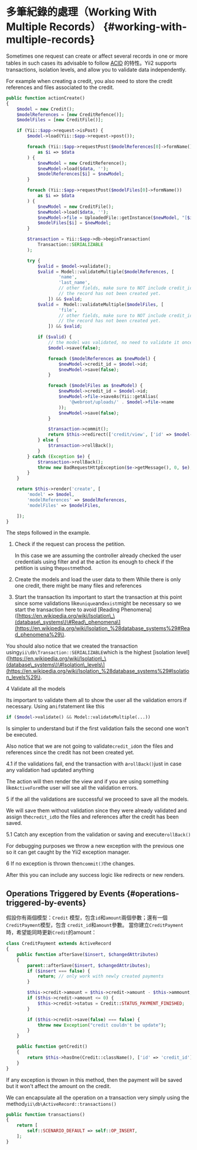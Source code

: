 # 多筆紀錄的處理（Working With Multiple Records） {#working-with-multiple-records}

Sometimes one request can create or affect several records in one or more tables in such cases its advisable to follow [ACID](https://en.wikipedia.org/wiki/ACID) 的特性。Yii2 supports transactions, isolation levels, and allow you to validate data independently.

For example when creating a credit, you also need to store the credit references and files associated to the credit.

```php
public function actionCreate()
{
    $model = new Credit();
    $modelReferences = [new CreditRefence()];
    $modelFiles = [new CreditFile()];

    if (Yii::$app->request->isPost) {
        $model->load(Yii::$app->request->post());

        foreach (Yii::$app->requestPost($modelReferences[0]->formName())
            as $i => $data
        ) {
            $newModel = new CreditReference();
            $newModel->load($data, '');
            $modelReferences[$i] = $newModel;
        }

        foreach (Yii::$app->requestPost($modelFiles[0]->formName())
            as $i => $data
        ) {
            $newModel = new CreditFile();
            $newModel->load($data, '');
            $newModel->file = UploadedFile::getInstance($newModel, "[$i]file");
            $modelFiles[$i] = $newModel;
        }

        $transaction = Yii::$app->db->beginTransaction(
            Transaction::SERIALIZABLE
        );

        try {
            $valid = $model->validate();
            $valid = Model::validateMultiple($modelReferences, [
                    'name',
                    'last_name',
                    // other fields, make sure to NOT include credit_id since
                    // the record has not been created yet.
                ]) && $valid;
            $valid =  Model::validateMultiple($modelFiles, [
                    'file',
                    // other fields, make sure to NOT include credit_id since
                    // the record has not been created yet.
                ]) && $valid;

            if ($valid) {
                // the model was validated, no need to validate it once more
                $model->save(false);

                foreach ($modelReferences as $newModel) {
                    $newModel->credit_id = $model->id;
                    $newModel->save(false);
                }

                foreach ($modelFiles as $newModel) {
                    $newModel->credit_id = $model->id;
                    $newModel->file->saveAs(Yii::getAlias(
                        '@webroot/uploads/' . $model->file->name
                    ));
                    $newModel->save(false);
                }

                $transaction->commit();
                return $this->redirect(['credit/view', ['id' => $model->id]]);
            } else {
                $transaction->rollBack();
            }
        } catch (Exception $e) {
            $transaction->rollBack();
            throw new BadRequestHttpException($e->getMessage(), 0, $e);
        }
    }

    return $this->render('create', [
        'model' => $model,
        'modelReferences' => $modelReferences,
        'modelFiles' => $modelFiles,

    ]);
}
```

The steps followed in the example.

1. Check if the request can process the petition.

   In this case we are assuming the controller already checked the user credentials using filter and at the action its enough to check if the petition is using the`post`method.

1. Create the models and load the user data to them
   While there is only one credit, there might be many files and references

1. Start the transaction
   Its important to start the transaction at this point since some validations like`unique`and`exist`might be necessary so we start the transaction here to avoid \[Reading Phenomena\] \([https://en.wikipedia.org/wiki/Isolation\_\(database\_systems\)\#Read\_phenomena\](https://en.wikipedia.org/wiki/Isolation_%28database_systems%29#Read_phenomena%29\).

You should also notice that we created the transaction using`yii\db\Transaction::SERIALIZABLE`which is the highest \[isolation level\] \([https://en.wikipedia.org/wiki/Isolation\_\(database\_systems\)\#Isolation\_levels\](https://en.wikipedia.org/wiki/Isolation_%28database_systems%29#Isolation_levels%29\).

4 Validate all the models

Its important to validate them all to show the user all the validation errors if necessary. Using an`if`statement like this

```php
if ($model->validate() && Model::validateMultiple(...))
```

Is simpler to understand but if the first validation fails the second one won't be executed.

Also notice that we are not going to validate`credit_id`on the files and references since the credit has not been created yet.

4.1 if the validations fail, end the transaction with a`rollBack()`just in case any validation had updated anything

The action will then render the view and if you are using something like`ActiveForm`the user will see all the validation errors.

5 if the all the validations are successful we proceed to save all the models.

We will save them without validation since they were already validated and assign the`credit_id`to the files and references after the credit has been saved.

5.1 Catch any exception from the validation or saving and execute`rollBack()`

For debugging purposes we throw a new exception with the previous one so it can get caught by the Yii2 exception manager.

6 If no exception is thrown then`commit()`the changes.

After this you can include any success logic like redirects or new renders.

## Operations Triggered by Events {#operations-triggered-by-events}

假設你有兩個模型：`Credit` 模型，包含`id`和`amount`兩個參數；還有一個`CreditPayment`模型，包含 `credit_id`和`amount`參數。 當你建立`CreditPayment`時，希望能同時更新`Credit`的amount：

```php
class CreditPayment extends ActiveRecord
{
    public function afterSave($insert, $changedAttributes)
    {
        parent::afterSave($insert, $changedAttributes);
        if ($insert === false) {
            return; // only work with newly created payments
        }

        $this->credit->amount = $this->credit->amount - $this->ammount;
        if ($this->credit->amount <= 0) {
            $this->credit->status = Credit::STATUS_PAYMENT_FINISHED;
        }

        if ($this->credit->save(false) === false) {
            throw new Exception("credit couldn't be update");
        }
    }

    public function getCredit()
    {
        return $this->hasOne(Credit::className(), ['id' => 'credit_id']);
    }
}
```

If any exception is thrown in this method, then the payment will be saved but it won't affect the amount on the credit.

We can encapsulate all the operation on a transaction very simply using the method`yii\db\ActiveRecord::transactions()`

```php
public function transactions()
{
    return [
        self::SCENARIO_DEFAULT => self::OP_INSERT,
    ];
}
```



